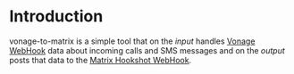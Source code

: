 # Introduction

vonage-to-matrix is a simple tool that on the *input* handles [Vonage WebHook](https://developer.vonage.com/en/messaging/sms/guides/inbound-sms) data about incoming calls and SMS messages and on the *output* posts that data to the [Matrix Hookshot WebHook](https://github.com/matrix-org/matrix-hookshot).



